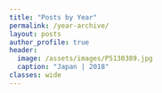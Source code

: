 ```yaml
---
title: "Posts by Year"
permalink: /year-archive/
layout: posts
author_profile: true
header:
  image: /assets/images/P5130389.jpg
  caption: "Japan | 2018"
classes: wide
---
```

